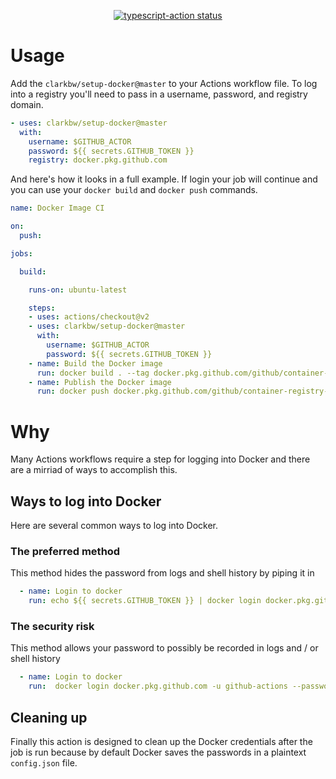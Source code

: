 <p align="center">
  <a href="https://github.com/actions/typescript-action/actions"><img alt="typescript-action status" src="https://github.com/actions/typescript-action/workflows/build-test/badge.svg"></a>
</p>

# Usage

Add the `clarkbw/setup-docker@master` to your Actions workflow file.  To log into a registry you'll need to pass in a username, password, and registry domain.

```yml
- uses: clarkbw/setup-docker@master
  with:
    username: $GITHUB_ACTOR
    password: ${{ secrets.GITHUB_TOKEN }}
    registry: docker.pkg.github.com
```

And here's how it looks in a full example.  If login your job will continue and you can use your `docker build` and `docker push` commands.

```yml
name: Docker Image CI

on:
  push:

jobs:

  build:

    runs-on: ubuntu-latest

    steps:
    - uses: actions/checkout@v2
    - uses: clarkbw/setup-docker@master
      with:
        username: $GITHUB_ACTOR
        password: ${{ secrets.GITHUB_TOKEN }}
    - name: Build the Docker image
      run: docker build . --tag docker.pkg.github.com/github/container-registry-playground/container-registry-playground:latest
    - name: Publish the Docker image
      run: docker push docker.pkg.github.com/github/container-registry-playground/container-registry-playground:latest
```


# Why

Many Actions workflows require a step for logging into Docker and there are a mirriad of ways to accomplish this.

## Ways to log into Docker

Here are several common ways to log into Docker.

### The preferred method

This method hides the password from logs and shell history by piping it in

```yml
  - name: Login to docker
    run: echo ${{ secrets.GITHUB_TOKEN }} | docker login docker.pkg.github.com -u github-actions --password-stdin
```

### The security risk

This method allows your password to possibly be recorded in logs and / or shell history

```yml
  - name: Login to docker
    run:  docker login docker.pkg.github.com -u github-actions --password ${{ secrets.GITHUB_TOKEN }}
```

## Cleaning up

Finally this action is designed to clean up the Docker credentials after the job is run because by default Docker saves the passwords in a plaintext `config.json` file.
